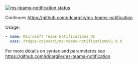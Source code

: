 <p>
  <a href="https://github.com/dragos-cojocari/ms-teams-notification/actions"><img alt="ms-teams-notification status" src="https://github.com/dragos-cojocari/ms-teams-notification/workflows/Build%20&%20Test/badge.svg"></a>
</p>

Continues https://github.com/jdcargile/ms-teams-notification

Usage:
```yaml
- name: Microsoft Teams Notifications DC
  uses: dragos-cojocari/ms-teams-notification@v1.0.0
```

For more details on syntax and parameteres see https://github.com/jdcargile/ms-teams-notification
